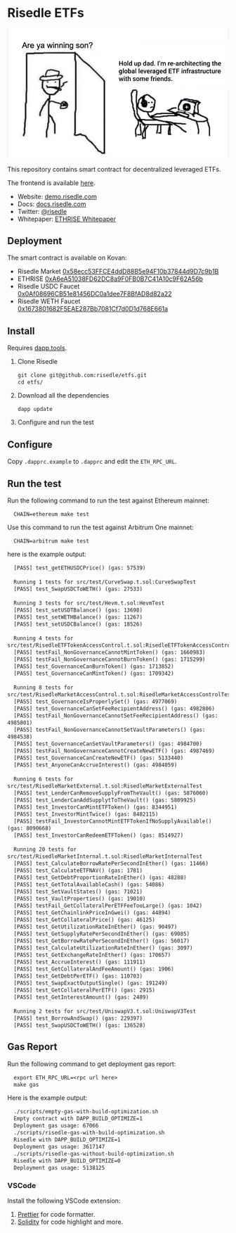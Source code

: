 # Risedle ETFs

![This is us anon!](./meme.png)

This repository contains smart contract for decentralized leveraged ETFs.

The frontend is available [here](https://github.com/risedle/frontend).

- Website: [demo.risedle.com](https://demo.risedle.com)
- Docs: [docs.risedle.com](https://docs.risedle.com)
- Twitter: [@risedle](https://twitter.com/risedle)
- Whitepaper: [ETHRISE Whitepaper](https://observablehq.com/@pyk/ethrise)

## Deployment

The smart contract is available on Kovan:

- Risedle Market [0x58ecc53FFCE4ddD88B5e94F10b37844d9D7c9b1B](https://kovan.etherscan.io/address/0x58ecc53FFCE4ddD88B5e94F10b37844d9D7c9b1B)
- ETHRISE [0xA6eA51038FD62DC8a9F0FB0B7C41A10c9F62A56b](https://kovan.etherscan.io/address/0xA6eA51038FD62DC8a9F0FB0B7C41A10c9F62A56b)
- Risedle USDC Faucet [0x0Af08696CB51e81456DC0a1dee7F8BfAD8d82a22](https://kovan.etherscan.io/address/0x0Af08696CB51e81456DC0a1dee7F8BfAD8d82a22)
- Risedle WETH Faucet [0x1673801682F5EAE287Bb7081Cf7d0D1d768E661a](https://kovan.etherscan.io/address/0x1673801682F5EAE287Bb7081Cf7d0D1d768E661a)

## Install

Requires [dapp.tools](https://github.com/dapphub/dapptools#installation).

1. Clone Risedle
   ```
   git clone git@github.com:risedle/etfs.git
   cd etfs/
   ```
2. Download all the dependencies
   ```
   dapp update
   ```
3. Configure and run the test

## Configure

Copy `.dapprc.example` to `.dapprc` and edit the `ETH_RPC_URL`.

## Run the test

Run the following command to run the test against Ethereum mainnet:

      CHAIN=ethereum make test

Use this command to run the test against Arbitrum One mainnet:

      CHAIN=arbitrum make test

here is the example output:

      [PASS] test_getETHUSDCPrice() (gas: 57539)

      Running 1 tests for src/test/CurveSwap.t.sol:CurveSwapTest
      [PASS] test_SwapUSDCToWETH() (gas: 27533)

      Running 3 tests for src/test/Hevm.t.sol:HevmTest
      [PASS] test_setUSDTBalance() (gas: 13698)
      [PASS] test_setWETHBalance() (gas: 11267)
      [PASS] test_setUSDCBalance() (gas: 18526)

      Running 4 tests for src/test/RisedleETFTokenAccessControl.t.sol:RisedleETFTokenAccessControl
      [PASS] testFail_NonGovernanceCannotMintToken() (gas: 1660983)
      [PASS] testFail_NonGovernanceCannotBurnToken() (gas: 1715299)
      [PASS] test_GovernanceCanBurnToken() (gas: 1713852)
      [PASS] test_GovernanceCanMintToken() (gas: 1709342)

      Running 8 tests for src/test/RisedleMarketAccessControl.t.sol:RisedleMarketAccessControlTest
      [PASS] test_GovernanceIsProperlySet() (gas: 4977069)
      [PASS] test_GovernanceCanSetFeeRecipientAddress() (gas: 4982806)
      [PASS] testFail_NonGovernanceCannotSetFeeRecipientAddress() (gas: 4985801)
      [PASS] testFail_NonGovernanceCannotSetVaultParameters() (gas: 4984538)
      [PASS] test_GovernanceCanSetVaultParameters() (gas: 4984700)
      [PASS] testFail_NonGovernanceCannotCreateNewETF() (gas: 4987469)
      [PASS] test_GovernanceCanCreateNewETF() (gas: 5133440)
      [PASS] test_AnyoneCanAccrueInterest() (gas: 4984059)

      Running 6 tests for src/test/RisedleMarketExternal.t.sol:RisedleMarketExternalTest
      [PASS] test_LenderCanRemoveSupplyFromTheVault() (gas: 5876060)
      [PASS] test_LenderCanAddSupplytToTheVault() (gas: 5809925)
      [PASS] test_InvestorCanMintETFToken() (gas: 8344951)
      [PASS] test_InvestorMintTwice() (gas: 8482115)
      [PASS] testFail_InvestorCannotMintETFTokenIfNoSupplyAvailable() (gas: 8090668)
      [PASS] test_InvestorCanRedeemETFToken() (gas: 8514927)

      Running 20 tests for src/test/RisedleMarketInternal.t.sol:RisedleMarketInternalTest
      [PASS] test_CalculateBorrowRatePerSecondInEther() (gas: 11466)
      [PASS] test_CalculateETFNAV() (gas: 1781)
      [PASS] test_GetDebtProportionRateInEther() (gas: 48288)
      [PASS] test_GetTotalAvailableCash() (gas: 54086)
      [PASS] test_SetVaultStates() (gas: 71021)
      [PASS] test_VaultProperties() (gas: 19010)
      [PASS] testFail_GetCollateralPerETFFeeTooLarge() (gas: 1042)
      [PASS] test_GetChainlinkPriceInGwei() (gas: 44894)
      [PASS] test_GetCollateralPrice() (gas: 46125)
      [PASS] test_GetUtilizationRateInEther() (gas: 90497)
      [PASS] test_GetSupplyRatePerSecondInEther() (gas: 69085)
      [PASS] test_GetBorrowRatePerSecondInEther() (gas: 56017)
      [PASS] test_CalculateUtilizationRateInEther() (gas: 3097)
      [PASS] test_GetExchangeRateInEther() (gas: 170657)
      [PASS] test_AccrueInterest() (gas: 111911)
      [PASS] test_GetCollateralAndFeeAmount() (gas: 1906)
      [PASS] test_GetDebtPerETF() (gas: 110703)
      [PASS] test_SwapExactOutputSingle() (gas: 191249)
      [PASS] test_GetCollateralPerETF() (gas: 2915)
      [PASS] test_GetInterestAmount() (gas: 2489)

      Running 2 tests for src/test/UniswapV3.t.sol:UniswapV3Test
      [PASS] test_BorrowAndSwap() (gas: 229397)
      [PASS] test_SwapUSDCToWETH() (gas: 136528)

## Gas Report

Run the following command to get deployment gas report:

      export ETH_RPC_URL=<rpc url here>
      make gas

Here is the example output:

      ./scripts/empty-gas-with-build-optimization.sh
      Empty contract with DAPP_BUILD_OPTIMIZE=1
      Deployment gas usage: 67066
      ./scripts/risedle-gas-with-build-optimization.sh
      Risedle with DAPP_BUILD_OPTIMIZE=1
      Deployment gas usage: 3617147
      ./scripts/risedle-gas-without-build-optimization.sh
      Risedle with DAPP_BUILD_OPTIMIZE=0
      Deployment gas usage: 5138125

### VSCode

Install the following VSCode extension:

1. [Prettier](https://marketplace.visualstudio.com/items?itemName=esbenp.prettier-vscode)
   for code formatter.
2. [Solidity](https://marketplace.visualstudio.com/items?itemName=JuanBlanco.solidity)
   for code highlight and more.
